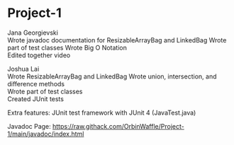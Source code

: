 # Project-1
Jana Georgievski  
   Wrote javadoc documentation for ResizableArrayBag and LinkedBag
   Wrote part of test classes
   Wrote Big O Notation  
   Edited together video

Joshua Lai  
   Wrote ResizableArrayBag and LinkedBag
   Wrote union, intersection, and difference methods  
   Wrote part of test classes  
   Created JUnit tests  

Extra features: JUnit test framework with JUnit 4 (JavaTest.java)  

Javadoc Page: https://raw.githack.com/OrbinWaffle/Project-1/main/javadoc/index.html